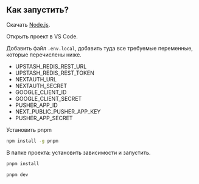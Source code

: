 ## Как запустить?

Скачать [Node.js](https://nodejs.org/en).

Открыть проект в VS Code.

Добавить файл `.env.local`, добавить туда все требуемые переменные, которые перечислены ниже.

- UPSTASH_REDIS_REST_URL
- UPSTASH_REDIS_REST_TOKEN
- NEXTAUTH_URL
- NEXTAUTH_SECRET
- GOOGLE_CLIENT_ID
- GOOGLE_CLIENT_SECRET
- PUSHER_APP_ID
- NEXT_PUBLIC_PUSHER_APP_KEY
- PUSHER_APP_SECRET

Установить pnpm

```sh
npm install -g pnpm
```

В папке проекта: установить зависимости и запустить.

```sh
pnpm install

pnpm dev
```
